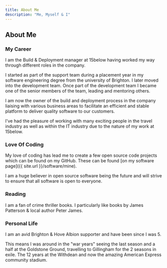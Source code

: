 ```yaml
---
title: About Me
description: "Me, Myself & I"
---
```


## About Me

### My Career

I am the Build & Deployment manager at 15below having worked my way through different roles in the company.

I started as part of the support team during a placement year in my software engineering degree from the university of Brighton. I later moved into the development team. Once part of the development team I became one of the senior members of the team, leading and mentoring others.

I am now the owner of the build and deployment process in the company liaising with various business areas to facilitate an efficient and stable platform to deliver quality software to our customers.

I've had the pleasure of working with many exciting people in the travel industry as well as within the IT industry due to the nature of my work at 15below.

### Love Of Coding

My love of coding has lead me to create a few open source code projects which can be found on my GitHub. These can be found [on my software page]({{ site.url }}/software/mine).

I am a huge believer in open source software being the future and will strive to ensure that all software is open to everyone.

### Reading

I am a fan of crime thriller books.  I particularly like books by James Patterson & local author Peter James.

### Personal Life

I am an avid Brighton & Hove Albion supporter and have been since I was 5.

This means I was around in the "war years" seeing the last season and a half at the Goldstone Ground, travelling to Gillingham for the 2 seasons in exile.
The 12 years at the Withdean and now the amazing American Express community stadium.
